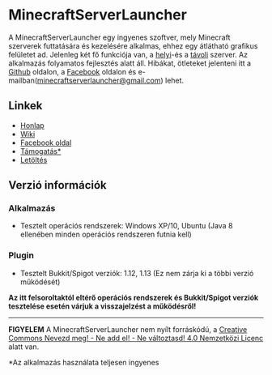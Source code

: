 # MinecraftServerLauncher

A MinecraftServerLauncher egy ingyenes szoftver, mely Minecraft szerverek futtatására és kezelésére alkalmas, ehhez egy átlátható grafikus felületet ad. Jelenleg két fő funkciója van, a [helyi](https://github.com/S3nS3IW00/mcserverlauncher/wiki/Helyi-szerver)-és a [távoli](https://github.com/S3nS3IW00/mcserverlauncher/wiki/Távoli-szerver) szerver. Az alkalmazás folyamatos fejlesztés alatt áll. Hibákat, ötleteket jelenteni itt a [Github](https://github.com/S3nS3IW00/mcserverlauncher/issues) oldalon, a [Facebook](https://www.facebook.com/mcserverlauncher) oldalon és e-mailban(minecraftserverlauncher@gmail.com) lehet.

## Linkek
* [Honlap](http://mcserverlauncher.tk)
* [Wiki](https://github.com/S3nS3IW00/mcserverlauncher/wiki/Főoldal)
* [Facebook oldal](https://www.facebook.com/mcserverlauncher)
* [Támogatás*](https://www.paypal.me/mcserverlauncher)
* [Letöltés](https://github.com/S3nS3IW00/mcserverlauncher/releases)

## Verzió információk
### Alkalmazás
* Tesztelt operációs rendszerek: Windows XP/10, Ubuntu (Java 8 ellenében minden operációs rendszeren futnia kell)
### Plugin
* Tesztelt Bukkit/Spigot verziók: 1.12, 1.13 (Ez nem zárja ki a többi verzió működését)

**Az itt felsoroltaktól eltérő operációs rendszerek és Bukkit/Spigot verziók tesztelése esetén várjuk a visszajelzést a működésről!**

<hr>

**FIGYELEM** A MinecraftServerLauncher nem nyílt forráskódú, a [Creative Commons Nevezd meg! - Ne add el! - Ne változtasd! 4.0 Nemzetközi Licenc](https://creativecommons.org/licenses/by-nc-nd/4.0/) alatt van. 


*Az alkalmazás használata teljesen ingyenes
